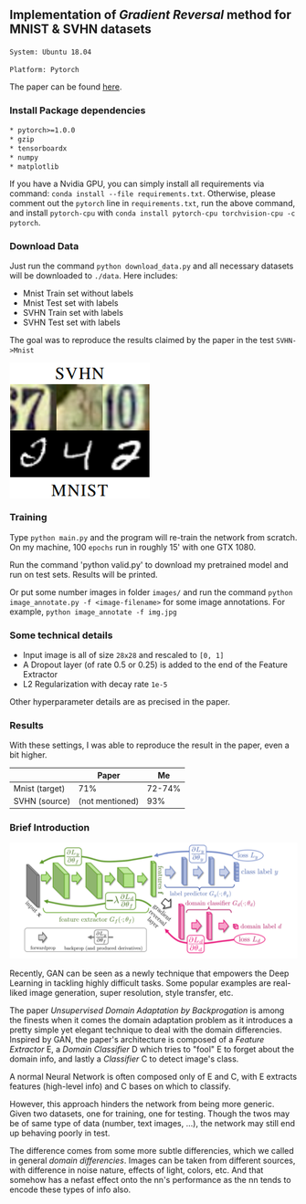 ## Implementation of _Gradient Reversal_ method for MNIST & SVHN datasets

`System: Ubuntu 18.04`

`Platform: Pytorch`

The paper can be found [here](https://arxiv.org/pdf/1409.7495.pdf).

### Install Package dependencies
```
* pytorch>=1.0.0
* gzip
* tensorboardx
* numpy
* matplotlib
```
If you have a Nvidia GPU, you can simply install all requirements via command: `conda install --file requirements.txt`. Otherwise, please comment out the `pytorch` line in `requirements.txt`, run the above command, and install `pytorch-cpu` with `conda install pytorch-cpu torchvision-cpu -c pytorch`.

### Download Data
Just run the command `python download_data.py` and all necessary datasets will be downloaded to `./data`. Here includes:
* Mnist Train set without labels
* Mnist Test set with labels
* SVHN Train set with labels
* SVHN Test set with labels

The goal was to reproduce the results claimed by the paper in the test `SVHN->Mnist`

<img src='images/illus.png' alt='datasets' align='middle'>

### Training
Type `python main.py` and the program will re-train the network from scratch. On my machine, 100 `epochs` run in roughly 15' with one GTX 1080.

Run the command 'python valid.py' to download my pretrained model and run on test sets. Results will be printed.

Or put some number images in folder `images/` and run the command `python image_annotate.py -f <image-filename>` for some image annotations. For example, `python image_annotate -f img.jpg`

### Some technical details
* Input image is all of size `28x28` and rescaled to `[0, 1]`
* A Dropout layer (of rate 0.5 or 0.25) is added to the end of the Feature Extractor
* L2 Regularization with decay rate `1e-5`

Other hyperparameter details are as precised in the paper.

### Results
With these settings, I was able to reproduce the result in the paper, even a bit higher.

| | Paper | Me |
| --- | --- | --- |
| Mnist (target) | 71% | 72-74% |
| SVHN (source) | (not mentioned) | 93% |

### Brief Introduction

<img src='./images/architecture.png ' alt='architecture' width='800'>

Recently, GAN can be seen as a newly technique that empowers the Deep Learning in tackling highly difficult tasks. Some popular examples are real-liked image generation, super resolution, style transfer, etc.

The paper _Unsupervised Domain Adaptation by Backprogation_ is among the finests when it comes the domain adaptation problem as it introduces a pretty simple yet elegant technique to deal with the domain differencies. Inspired by GAN, the paper's architecture is composed of a _Feature Extractor_ E, a _Domain Classifier_ D which tries to "fool" E to forget about the domain info, and lastly a _Classifier_ C to detect image's class.

A normal Neural Network is often composed only of E and C, with E extracts features (high-level info) and C bases on which to classify.

However, this approach hinders the network from being more generic. Given two datasets, one for training, one for testing. Though the twos may be of same type of data (number, text images, ...), the network may still end up behaving poorly in test.

The difference comes from some more subtle differencies, which we called in general _domain differencies_. Images can be taken from different sources, with difference in noise nature, effects of light, colors, etc. And that somehow has a nefast effect onto the nn's performance as the nn tends to encode these types of info also.
